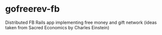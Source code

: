 gofreerev-fb
============

Distributed FB Rails app implementing free money and gift network (ideas taken from Sacred Economics by Charles Einstein)
